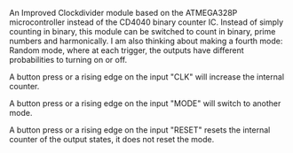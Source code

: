 
An Improved Clockdivider module based on the ATMEGA328P microcontroller instead of the CD4040 binary counter IC. Instead of simply counting in binary, this module can be switched to count in binary, prime numbers and harmonically. I am also thinking about making a fourth mode: Random mode, where at each trigger, the outputs have different probabilities to turning on or off.

A button press or a rising edge on the input "CLK" will increase the internal counter.

A button press or a rising edge on the input "MODE" will switch to another mode.

A button press or a rising edge on the input "RESET" resets the internal counter of the output states, it does not reset the mode.
